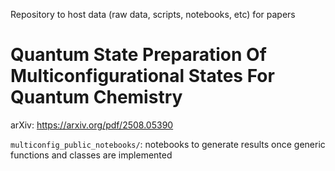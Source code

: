 Repository to host data (raw data, scripts, notebooks, etc) for papers

# Quantum State Preparation Of Multiconfigurational States For Quantum Chemistry
arXiv: https://arxiv.org/pdf/2508.05390

```multiconfig_public_notebooks/```: notebooks to generate results once generic functions and classes are implemented 
